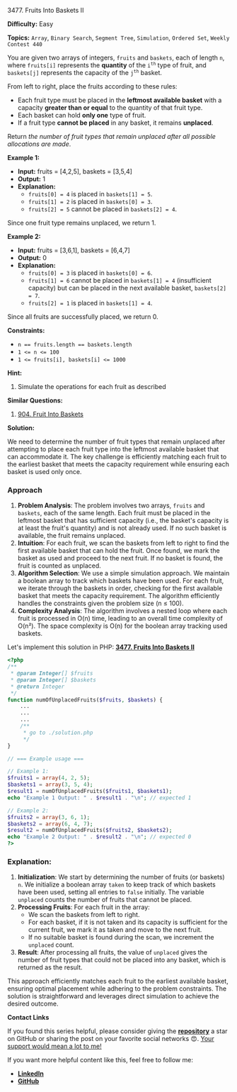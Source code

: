 3477\. Fruits Into Baskets II

**Difficulty:** Easy

**Topics:** `Array`, `Binary Search`, `Segment Tree`, `Simulation`, `Ordered Set`, `Weekly Contest 440`

You are given two arrays of integers, `fruits` and `baskets`, each of length `n`, where `fruits[i]` represents the **quantity** of the <code>i<sup>th</sup></code> type of fruit, and `baskets[j]` represents the capacity of the <code>j<sup>th</sup></code> basket.

From left to right, place the fruits according to these rules:

- Each fruit type must be placed in the **leftmost available basket** with a capacity **greater than or equal** to the quantity of that fruit type.
- Each basket can hold **only one** type of fruit.
- If a fruit type **cannot be placed** in any basket, it remains **unplaced**.

Return _the number of fruit types that remain unplaced after all possible allocations are made_.

**Example 1:**

- **Input:** fruits = [4,2,5], baskets = [3,5,4]
- **Output:** 1
- **Explanation:**
  - `fruits[0] = 4` is placed in `baskets[1] = 5`.
  - `fruits[1] = 2` is placed in `baskets[0] = 3`.
  - `fruits[2] = 5` cannot be placed in `baskets[2] = 4`.

Since one fruit type remains unplaced, we return 1.

**Example 2:**

- **Input:** fruits = [3,6,1], baskets = [6,4,7]
- **Output:** 0
- **Explanation:**
  - `fruits[0] = 3` is placed in `baskets[0] = 6`.
  - `fruits[1] = 6` cannot be placed in `baskets[1] = 4` (insufficient capacity) but can be placed in the next available basket, `baskets[2] = 7`.
  - `fruits[2] = 1` is placed in `baskets[1] = 4`.

Since all fruits are successfully placed, we return 0.

**Constraints:**

- `n == fruits.length == baskets.length`
- `1 <= n <= 100`
- `1 <= fruits[i], baskets[i] <= 1000`



**Hint:**
1. Simulate the operations for each fruit as described



**Similar Questions:**
1. [904. Fruit Into Baskets](https://github.com/mah-shamim/leet-code-in-php/tree/main/algorithms/000904-fruit-into-baskets)






**Solution:**

We need to determine the number of fruit types that remain unplaced after attempting to place each fruit type into the leftmost available basket that can accommodate it. The key challenge is efficiently matching each fruit to the earliest basket that meets the capacity requirement while ensuring each basket is used only once.

### Approach
1. **Problem Analysis**: The problem involves two arrays, `fruits` and `baskets`, each of the same length. Each fruit must be placed in the leftmost basket that has sufficient capacity (i.e., the basket's capacity is at least the fruit's quantity) and is not already used. If no such basket is available, the fruit remains unplaced.
2. **Intuition**: For each fruit, we scan the baskets from left to right to find the first available basket that can hold the fruit. Once found, we mark the basket as used and proceed to the next fruit. If no basket is found, the fruit is counted as unplaced.
3. **Algorithm Selection**: We use a simple simulation approach. We maintain a boolean array to track which baskets have been used. For each fruit, we iterate through the baskets in order, checking for the first available basket that meets the capacity requirement. The algorithm efficiently handles the constraints given the problem size (n ≤ 100).
4. **Complexity Analysis**: The algorithm involves a nested loop where each fruit is processed in O(n) time, leading to an overall time complexity of O(n²). The space complexity is O(n) for the boolean array tracking used baskets.

Let's implement this solution in PHP: **[3477. Fruits Into Baskets II](https://github.com/mah-shamim/leet-code-in-php/tree/main/algorithms/003477-fruits-into-baskets-ii/solution.php)**

```php
<?php
/**
 * @param Integer[] $fruits
 * @param Integer[] $baskets
 * @return Integer
 */
function numOfUnplacedFruits($fruits, $baskets) {
    ...
    ...
    ...
    /**
     * go to ./solution.php
     */
}

// === Example usage ===

// Example 1:
$fruits1 = array(4, 2, 5);
$baskets1 = array(3, 5, 4);
$result1 = numOfUnplacedFruits($fruits1, $baskets1);
echo "Example 1 Output: " . $result1 . "\n"; // expected 1

// Example 2:
$fruits2 = array(3, 6, 1);
$baskets2 = array(6, 4, 7);
$result2 = numOfUnplacedFruits($fruits2, $baskets2);
echo "Example 2 Output: " . $result2 . "\n"; // expected 0
?>
```

### Explanation:

1. **Initialization**: We start by determining the number of fruits (or baskets) `n`. We initialize a boolean array `taken` to keep track of which baskets have been used, setting all entries to `false` initially. The variable `unplaced` counts the number of fruits that cannot be placed.
2. **Processing Fruits**: For each fruit in the array:
    - We scan the baskets from left to right.
    - For each basket, if it is not taken and its capacity is sufficient for the current fruit, we mark it as taken and move to the next fruit.
    - If no suitable basket is found during the scan, we increment the `unplaced` count.
3. **Result**: After processing all fruits, the value of `unplaced` gives the number of fruit types that could not be placed into any basket, which is returned as the result.

This approach efficiently matches each fruit to the earliest available basket, ensuring optimal placement while adhering to the problem constraints. The solution is straightforward and leverages direct simulation to achieve the desired outcome.

**Contact Links**

If you found this series helpful, please consider giving the **[repository](https://github.com/mah-shamim/leet-code-in-php)** a star on GitHub or sharing the post on your favorite social networks 😍. [Your support would mean a lot to me!](https://isolatedcompliments.com/v09uayg6h?key=a647d02f1aafcddaf10536d7cd00bd7c)

If you want more helpful content like this, feel free to follow me:

- **[LinkedIn](https://www.linkedin.com/in/arifulhaque/)**
- **[GitHub](https://github.com/mah-shamim)**
